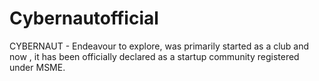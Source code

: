 # Cybernautofficial
CYBERNAUT - Endeavour to explore, was primarily started as a club and now , it has been officially declared as a startup community registered under MSME.
